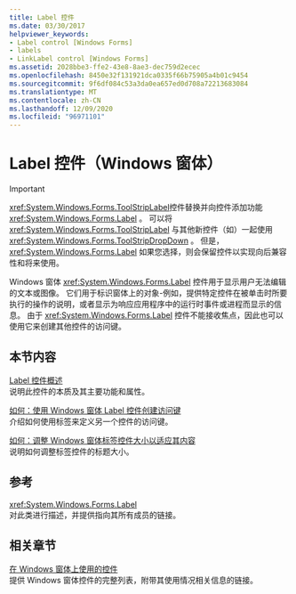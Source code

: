```yaml
---
title: Label 控件
ms.date: 03/30/2017
helpviewer_keywords:
- Label control [Windows Forms]
- labels
- LinkLabel control [Windows Forms]
ms.assetid: 2028bbe3-ffe2-43e8-8ae3-dec759d2ecec
ms.openlocfilehash: 8450e32f131921dca0335f66b75905a4b01c9454
ms.sourcegitcommit: 9f6df084c53a3da0ea657ed0d708a72213683084
ms.translationtype: MT
ms.contentlocale: zh-CN
ms.lasthandoff: 12/09/2020
ms.locfileid: "96971101"
---
```

# <a name="label-control-windows-forms"></a>Label 控件（Windows 窗体）
> [!IMPORTANT]
> <xref:System.Windows.Forms.ToolStripLabel>控件替换并向控件添加功能 <xref:System.Windows.Forms.Label> 。 可以将 <xref:System.Windows.Forms.ToolStripLabel> 与其他新控件（如）一起使用 <xref:System.Windows.Forms.ToolStripDropDown> 。 但是， <xref:System.Windows.Forms.Label> 如果您选择，则会保留控件以实现向后兼容性和将来使用。  
  
 Windows 窗体 <xref:System.Windows.Forms.Label> 控件用于显示用户无法编辑的文本或图像。 它们用于标识窗体上的对象-例如，提供特定控件在被单击时所要执行的操作的说明，或者显示为响应应用程序中的运行时事件或进程而显示的信息。 由于 <xref:System.Windows.Forms.Label> 控件不能接收焦点，因此也可以使用它来创建其他控件的访问键。  
  
## <a name="in-this-section"></a>本节内容  
 [Label 控件概述](label-control-overview-windows-forms.md)  
 说明此控件的本质及其主要功能和属性。  
  
 [如何：使用 Windows 窗体 Label 控件创建访问键](how-to-create-access-keys-with-windows-forms-label-controls.md)  
 介绍如何使用标签来定义另一个控件的访问键。  
  
 [如何：调整 Windows 窗体标签控件大小以适应其内容](how-to-size-a-windows-forms-label-control-to-fit-its-contents.md)  
 说明如何调整标签控件的标题大小。  
  
## <a name="reference"></a>参考  
 <xref:System.Windows.Forms.Label>  
 对此类进行描述，并提供指向其所有成员的链接。  
  
## <a name="related-sections"></a>相关章节  
 [在 Windows 窗体上使用的控件](controls-to-use-on-windows-forms.md)  
 提供 Windows 窗体控件的完整列表，附带其使用情况相关信息的链接。
